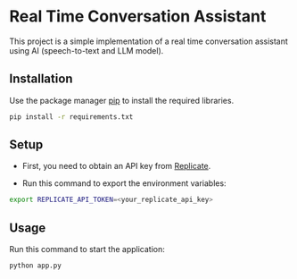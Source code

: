 # Real Time Conversation Assistant

This project is a simple implementation of a real time conversation assistant using AI (speech-to-text and LLM model).

## Installation

Use the package manager [pip](https://pip.pypa.io/en/stable/) to install the required libraries.

```bash
pip install -r requirements.txt
```

## Setup

- First, you need to obtain an API key from [Replicate](https://replicate.com/).

- Run this command to export the environment variables:
```bash
export REPLICATE_API_TOKEN=<your_replicate_api_key>
````

## Usage

Run this command to start the application:
```bash
python app.py
```
